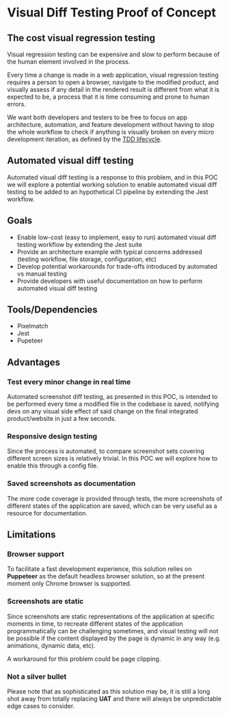 # Visual Diff Testing Proof of Concept

## The cost visual regression testing

Visual regression testing can be expensive and slow to perform because of the human element involved in the process.

Every time a change is made in a web application, visual regression testing requires a person to open a browser, navigate to the modified product, and visually assess if any detail in the rendered result is different from what it is expected to be, a process that it is time consuming and prone to human errors.

We want both developers and testers to be free to focus on app architecture, automation, and feature development without having to stop the whole workflow to check if anything is visually broken on every micro development iteration, as defined by the [TDD lifecycle](https://en.wikipedia.org/wiki/Test-driven_development#Test-driven_development_cycle).

## Automated visual diff testing

Automated visual diff testing is a response to this problem, and in this POC we will explore a potential working solution to enable automated visual diff testing to be added to an hypothetical CI pipeline by extending the Jest workflow.

## Goals

- Enable low-cost (easy to implement, easy to run) automated visual diff testing workflow by extending the Jest suite
- Provide an architecture example with typical concerns addressed (testing workflow, file storage, configuration, etc)
- Develop potential workarounds for trade-offs introduced by automated vs manual testing
- Provide developers with useful documentation on how to perform automated visual diff testing

## Tools/Dependencies

- Pixelmatch
- Jest
- Pupeteer

## Advantages

### Test every minor change in real time

Automated screenshot diff testing, as presented in this POC, is intended to be performed every time a modified file in the codebase is saved, notifying devs on any visual side effect of said change on the final integrated product/website in just a few seconds.

### Responsive design testing

Since the process is automated, to compare screenshot sets covering different screen sizes is relatively trivial. In this POC we will explore how to enable this through a config file.

### Saved screenshots as documentation

The more code coverage is provided through tests, the more screenshots of different states of the application are saved, which can be very useful as a resource for documentation.

## Limitations

### Browser support

To facilitate a fast development experience, this solution relies on **Puppeteer** as the default headless browser solution, so at the present moment only Chrome browser is supported.

### Screenshots are static

Since screenshots are static representations of the application at specific moments in time, to recreate different states of the application programmatically can be challenging sometimes, and visual testing will not be possible if the content displayed by the page is dynamic in any way (e.g. animations, dynamic data, etc).

A workaround for this problem could be page clipping.

### Not a silver bullet

Please note that as sophisticated as this solution may be, it is still a long shot away from totally replacing **UAT** and there will always be unpredictable edge cases to consider.
